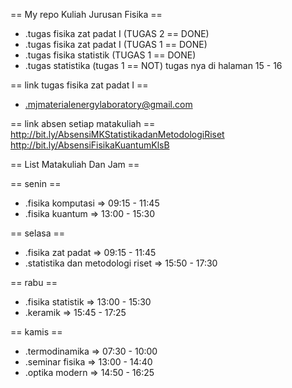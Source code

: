 == My repo Kuliah Jurusan Fisika ==

* .tugas fisika zat padat I (TUGAS 2 == DONE)
* .tugas fisika zat padat I (TUGAS 1 == DONE)
* .tugas fisika statistik (TUGAS 1 == DONE)
* .tugas statistika (tugas 1 == NOT) tugas nya di halaman 15 - 16

== link tugas fisika zat padat I ==
* .mjmaterialenergylaboratory@gmail.com


== link absen setiap matakuliah ==
   http://bit.ly/AbsensiMKStatistikadanMetodologiRiset
   http://bit.ly/AbsensiFisikaKuantumKlsB


== List Matakuliah Dan Jam ==

== senin ==
* .fisika komputasi => 09:15 - 11:45
* .fisika kuantum => 13:00 - 15:30

== selasa ==
* .fisika zat padat => 09:15 - 11:45
* .statistika dan metodologi riset => 15:50 - 17:30

== rabu ==
* .fisika statistik => 13:00 - 15:30
* .keramik => 15:45 - 17:25

== kamis ==
* .termodinamika => 07:30 - 10:00
* .seminar fisika => 13:00 - 14:40
* .optika modern => 14:50 - 16:25
